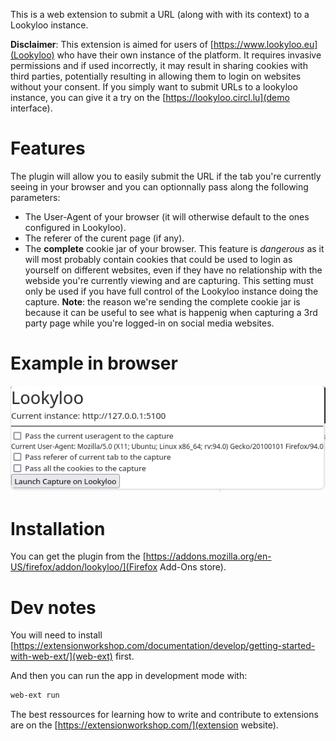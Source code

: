 This is a web extension to submit a URL (along with with its context) to a Lookyloo instance.

**Disclaimer**: This extension is aimed for users of [https://www.lookyloo.eu](Lookyloo)
who have their own instance of the platform. It requires invasive  permissions
and if used incorrectly, it may result in sharing cookies with third parties,
potentially resulting in allowing them to login on websites without your consent.
If you simply want to submit URLs to a lookyloo instance, you can give it a try
on the [https://lookyloo.circl.lu](demo interface).

# Features

The plugin will allow you to easily submit the URL if the tab you're currently seeing
in your browser and you can optionnally pass along the following parameters:
* The User-Agent of your browser (it will otherwise default to the ones configured in Lookyloo).
* The referer of the curent page (if any).
* The **complete** cookie jar of your browser. This feature is *dangerous* as it will
  most probably contain cookies that could be used to login as yourself on different websites,
  even if they have no relationship with the webside you're currently viewing and are capturing.
  This setting must only be used if you have full control of the Lookyloo instance
  doing the capture. **Note**: the reason we're sending the complete cookie jar is
  because it can be useful to see what is happenig when capturing a 3rd party page
  while you're logged-in on social media websites.

# Example in browser

![Lookyloo icon](example.png)

# Installation

You can get the plugin from the [https://addons.mozilla.org/en-US/firefox/addon/lookyloo/](Firefox Add-Ons store).

# Dev notes

You will need to install [https://extensionworkshop.com/documentation/develop/getting-started-with-web-ext/](web-ext) first.

And then you can run the app in development mode with:

```bash
web-ext run
```

The best ressources for learning how to write and contribute to extensions
are on the [https://extensionworkshop.com/](extension website).
